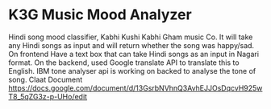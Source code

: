 # K3G Music Mood Analyzer
Hindi song mood classifier, Kabhi Kushi Kabhi Gham music Co. It will take any Hindi songs as input and will return whether the song was happy/sad. On frontend Have a text box that can take Hindi songs as an input in Nagari format. On the backend, used Google translate API to translate this to English. IBM tone analyser api is working on backed to analyse the tone of song.
Claat Document
https://docs.google.com/document/d/13GsrbNVhnQ3AvhEJJOsDqcvH925wT8_5qZG3z-p-UHo/edit
